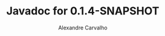 ---
title: Javadoc for 0.1.4-SNAPSHOT
author: Alexandre Carvalho
menu_title: 0.1.4-SNAPSHOT
category: javadoc_docs
layout: iframe
iframe_url: /docs/0.1.4-SNAPSHOT/site/apidocs/index.html
order: 4
---